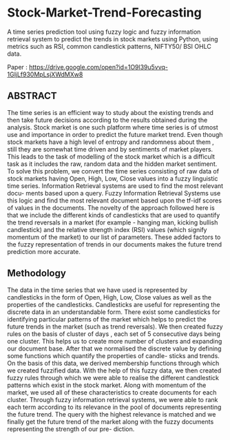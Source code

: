# Stock-Market-Trend-Forecasting
A time series prediction tool using fuzzy logic and fuzzy information
retrieval system to predict the trends in stock markets using Python, using metrics
such as RSI, common candlestick patterns, NIFTY50/ BSI OHLC data.

Paper : https://drive.google.com/open?id=1O9l39u5vvq-1GljLf930MpLsjXWdMXw8

## ABSTRACT

The time series is an efficient way to study about the existing trends and then take future decisions
according to the results obtained during the analysis. Stock market is one such platform where time
series is of utmost use and importance in order to predict the future market trend. Even though stock
markets have a high level of entropy and randomness about them , still they are somewhat time driven
and by sentiments of market players. This leads to the task of modelling of the stock market which is a
difficult task as it includes the raw, random data and the hidden market sentiment. To solve this problem,
we convert the time series consisting of raw data of stock markets having Open, High, Low, Close values
into a fuzzy linguistic time series. Information Retrieval systems are used to find the most relevant docu-
ments based upon a query. Fuzzy Information Retrieval Systems use this logic and find the most relevant
document based upon the tf-idf scores of values in the documents. The novelty of the approach followed
here is that we include the different kinds of candlesticks that are used to quantify the trend reversals in
a market (for example - hanging man, kicking bullish candlestick) and the relative strength index (RSI)
values (which signify momentum of the market) to our list of parameters. These added factors to the
fuzzy representation of trends in our documents makes the future trend prediction more accurate.

## Methodology

The data in the time series
that we have used is represented by candlesticks in the form of Open, High, Low, Close values as well
as the properties of the candlesticks. Candlesticks are useful for representing the discrete data in an
understandable form. There exist some candlesticks for identifying particular patterns of the market
which helps to predict the future trends in the market (such as trend reversals).
We then created fuzzy rules on the basis of cluster of days , each set of 5 consecutive days being one
cluster. This helps us to create more number of clusters and expanding our document base. After that
we normalised the discrete value by defining some functions which quantify the properties of candle-
sticks and trends. On the basis of this data, we derived membership functions through which we created
fuzzified data. With the help of this fuzzy data, we then created fuzzy rules through which we were
able to realise the different candlestick patterns which exist in the stock market. Along with momentum
of the market, we used all of these characteristics to create documents for each cluster. Through fuzzy
information retrieval systems, we were able to rank each term according to its relevance in the pool of
documents representing the future trend. The query with the highest relevance is matched and we finally
get the future trend of the market along with the fuzzy documents representing the strength of our pre-
diction.

